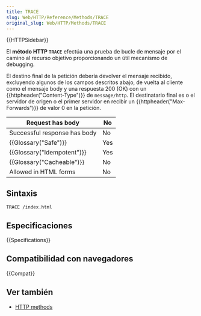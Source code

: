 ```yaml
---
title: TRACE
slug: Web/HTTP/Reference/Methods/TRACE
original_slug: Web/HTTP/Methods/TRACE
---
```


{{HTTPSidebar}}

El **método HTTP `TRACE`** efectúa una prueba de bucle de mensaje por el camino al recurso objetivo proporcionando un útil mecanismo de debugging.

El destino final de la petición debería devolver el mensaje recibido, excluyendo algunos de los campos descritos abajo, de vuelta al cliente como el mensaje body y una respuesta 200 (OK) con un {{httpheader("Content-Type")}} de `message/http`. El destinatario final es o el servidor de origen o el primer servidor en recibir un {{httpheader("Max-Forwards")}} de valor 0 en la petición.

| Request has body             | No  |
| ---------------------------- | --- |
| Successful response has body | No  |
| {{Glossary("Safe")}}         | Yes |
| {{Glossary("Idempotent")}}   | Yes |
| {{Glossary("Cacheable")}}    | No  |
| Allowed in HTML forms        | No  |

## Sintaxis

```
TRACE /index.html
```

## Especificaciones

{{Specifications}}

## Compatibilidad con navegadores

{{Compat}}

## Ver también

- [HTTP methods](/es/docs/Web/HTTP/Methods)
